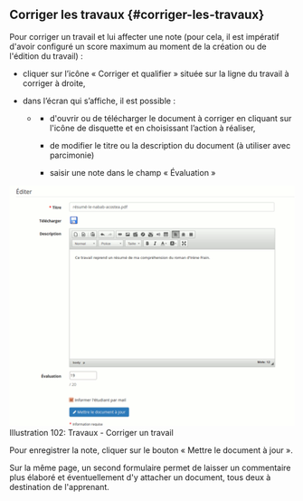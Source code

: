 ## Corriger les travaux {#corriger-les-travaux}

Pour corriger un travail et lui affecter une note (pour cela, il est impératif d&#039;avoir configuré un score maximum au moment de la création ou de l&#039;édition du travail) :

*   cliquer sur l’icône « Corriger et qualifier » située sur la ligne du travail à corriger à droite,

*   dans l’écran qui s’affiche, il est possible :

    *   *   d&#039;ouvrir ou de télécharger le document à corriger en cliquant sur l&#039;icône de disquette et en choisissant l’action à réaliser,

        *   de modifier le titre ou la description du document (à utiliser avec parcimonie)

        *   saisir une note dans le champ « Évaluation »

![](../assets/image152.png)Illustration 102: Travaux - Corriger un travail

Pour enregistrer la note, cliquer sur le bouton « Mettre le document à jour ».

Sur la même page, un second formulaire permet de laisser un commentaire plus élaboré et éventuellement d&#039;y attacher un document, tous deux à destination de l&#039;apprenant.